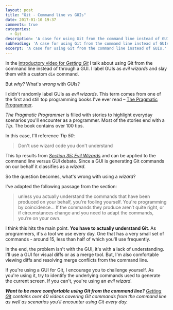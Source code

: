 ```yaml
---
layout: post
title: "Git - Command line vs GUIs"
date: 2017-01-10 19:37
comments: true
categories:
  - Git
description: 'A case for using Git from the command line instead of GUIs.'
subheading: 'A case for using Git from the command line instead of GUIs.'
excerpt: 'A case for using Git from the command line instead of GUIs.'
---
```


In the [introductory video for *Getting Git*](https://vimeo.com/album/4319966/video/196220914) I talk about using Git from the command line instead of through a GUI. I label GUIs as *evil wizards* and slay them with a custom `die` command.

But *why*? What's *wrong* with GUIs?

I didn't randomly label GUIs as *evil wizards*. This term comes from one of the first and still top programming books I've ever read – [The Pragmatic Programmer](https://pragprog.com/book/tpp/the-pragmatic-programmer).

*The Pragmatic Programmer* is filled with stories to highlight everyday scenarios you'll encounter as a programmer. Most of the stories end with a *Tip*. The book contains over 100 tips.

In this case, I'll reference *Tip 50*:

> Don't use wizard code you don't understand

This tip results from [*Section 35: Evil Wizards*](https://pragprog.com/the-pragmatic-programmer/extracts/wizards) and can be applied to the command line versus GUI debate. Since a GUI is generating Git commands on our behalf it classifies as a *wizard*.

So the question becomes, what's wrong with using a *wizard*?

I've adapted the following passage from the section:

> unless you actually understand the commands that have been produced on your behalf, you're fooling yourself. You're programming by coincidence... If the commands they produce aren’t quite right, or if circumstances change and you need to adapt the commands, you’re on your own.

I think this hits the main point. **You have to actually understand Git**. As programmers, it's a tool we use every day. One that has a very small set of commands - around 15, less than half of which you'll use frequently.

In the end, the problem isn't with the GUI, it's with a lack of understanding. I'll use a GUI for visual diffs or as a merge tool. But, I'm also comfortable viewing diffs and resolving merge conflicts from the command line.

If you're using a GUI for Git, I encourage you to challenge yourself. As you're using it, try to identify the underlying commands used to generate the current screen. If you can't, you're using an *evil wizard*.

***Want to be more comfortable using Git from the command line?** [Getting Git](https://gettinggit.com) contains over 40 videos covering Git commands from the command line as well as scenarios you'll encounter using Git every day.*
